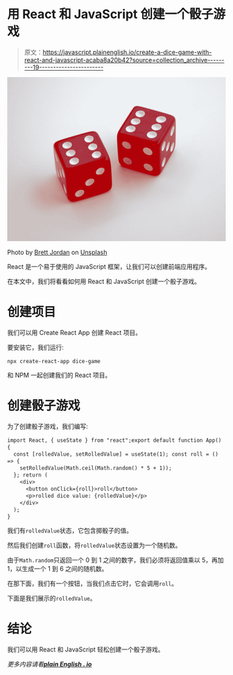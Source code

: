 # 用 React 和 JavaScript 创建一个骰子游戏

> 原文：<https://javascript.plainenglish.io/create-a-dice-game-with-react-and-javascript-acaba8a20b42?source=collection_archive---------19----------------------->

![](img/6870f5692668f55fe007603e09a322bb.png)

Photo by [Brett Jordan](https://unsplash.com/@brett_jordan?utm_source=medium&utm_medium=referral) on [Unsplash](https://unsplash.com?utm_source=medium&utm_medium=referral)

React 是一个易于使用的 JavaScript 框架，让我们可以创建前端应用程序。

在本文中，我们将看看如何用 React 和 JavaScript 创建一个骰子游戏。

# 创建项目

我们可以用 Create React App 创建 React 项目。

要安装它，我们运行:

```
npx create-react-app dice-game
```

和 NPM 一起创建我们的 React 项目。

# 创建骰子游戏

为了创建骰子游戏，我们编写:

```
import React, { useState } from "react";export default function App() {
  const [rolledValue, setRolledValue] = useState(1); const roll = () => {
    setRolledValue(Math.ceil(Math.random() * 5 + 1));
  }; return (
    <div>
      <button onClick={roll}>roll</button>
      <p>rolled dice value: {rolledValue}</p>
    </div>
  );
}
```

我们有`rolledValue`状态，它包含掷骰子的值。

然后我们创建`roll`函数，将`rolledValue`状态设置为一个随机数。

由于`Math.random`只返回一个 0 到 1 之间的数字，我们必须将返回值乘以 5，再加 1，以生成一个 1 到 6 之间的随机数。

在那下面，我们有一个按钮，当我们点击它时，它会调用`roll`。

下面是我们展示的`rolledValue`。

# 结论

我们可以用 React 和 JavaScript 轻松创建一个骰子游戏。

*更多内容请看*[***plain English . io***](http://plainenglish.io)